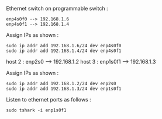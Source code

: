 
Ethernet switch on programmable switch : 

```
enp4s0f0 --> 192.168.1.6
enp4s0f1 --> 192.168.1.4 
```

Assign IPs as shown : 
```
sudo ip addr add 192.168.1.6/24 dev enp4s0f0 
sudo ip addr add 192.168.1.4/24 dev enp4s0f1
```


host 2 : enp2s0 --> 192.168.1.2 
host 3 : enp1s0f1 --> 192.168.1.3

Assign IPs as shown : 
```
sudo ip addr add 192.168.1.2/24 dev enp2s0
sudo ip addr add 192.168.1.3/24 dev enp1s0f1
```

Listen to ethernet ports as follows : 

```
sudo tshark -i enp1s0f1 
```



